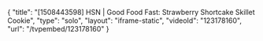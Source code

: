 {
    "title": "[1508443598] HSN | Good Food Fast: Strawberry Shortcake Skillet Cookie",
    "type": "solo",
    "layout": "iframe-static",
    "videoId": "123178160",
    "url": "\/tvpembed\/123178160"
}